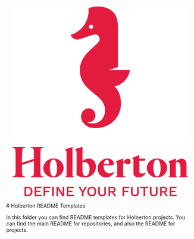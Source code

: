 <p align="center">
  <img src="https://raw.githubusercontent.com/jhonbueno/holbertonschool-higher_level_programming/main/holberton-logo.png">
</p>
# Holberton README Templates

In this folder you can find README templates for Holberton projects. You can find the main README for repositories, and also the README for projects.

